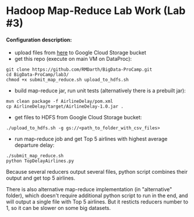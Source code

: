 
# Hadoop Map-Reduce Lab Work (Lab #3)

#### Configuration description:
 - upload files from [here](https://www.kaggle.com/usdot/flight-delays) to Google Cloud Storage bucket
 - get this repo (execute on main VM on DataProc):
```
git clone https://github.com/RMDarth/BigData-ProCamp.git
cd BigData-ProCamp/lab3/
chmod +x submit_map_reduce.sh upload_to_hdfs.sh
```
- build map-reduce jar, run unit tests (alternatively there is a prebuilt jar):
```
mvn clean package -f AirlineDelay/pom.xml
cp AirlineDelay/target/AirlineDelay-1.0.jar .
```
- get files to HDFS from Google Cloud Storage bucket:
```
./upload_to_hdfs.sh -g gs://<path_to_folder_with_csv_files>
```
- run map-reduce job and get Top 5 airlines with highest average departure delay:
```
./submit_map_reduce.sh
python TopDelayAirlines.py
```

Because several reducers output several files, python script combines their output and get top 5 airlines.

There is also alternative map-reduce implementation (in "alternative" folder), which doesn't require additional python script to run in the end, and will output a single file with Top 5 airlines. But it resticts reducers number to 1, so it can be slower on some big datasets.
